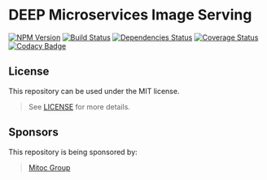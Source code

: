 DEEP Microservices Image Serving
================================

[![NPM Version](https://img.shields.io/npm/v/deep-microservices-image-serving.svg)](https://npmjs.org/package/deep-microservices-image-serving)
[![Build Status](https://travis-ci.org/MitocGroup/deep-microservices-image-serving.svg)](https://travis-ci.org/MitocGroup/deep-microservices-image-serving)
[![Dependencies Status](https://david-dm.org/MitocGroup/deep-microservices-image-serving.svg)](https://david-dm.org/MitocGroup/deep-microservices-image-serving)
[![Coverage Status](https://coveralls.io/repos/MitocGroup/deep-microservices-image-serving/badge.svg)](https://coveralls.io/r/MitocGroup/deep-microservices-image-serving)
[![Codacy Badge](https://api.codacy.com/project/badge/46841776f9044f018f0a71b3e114299d)](https://www.codacy.com/app/MitocGroup/deep-microservices-image-serving/dashboard)

## License

This repository can be used under the MIT license.
> See [LICENSE](LICENSE) for more details.

## Sponsors

This repository is being sponsored by:
> [Mitoc Group](http://www.mitocgroup.com)

